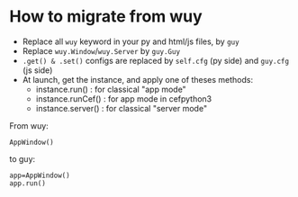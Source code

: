 # How to migrate from wuy

- Replace all `wuy` keyword in your py and html/js files, by `guy`
- Replace `wuy.Window`/`wuy.Server` by `guy.Guy`
- `.get() & .set()` configs are replaced by `self.cfg` (py side) and `guy.cfg` (js side)
- At launch, get the instance, and apply one of theses methods:
    - instance.run() : for classical "app mode"
    - instance.runCef() : for app mode in cefpython3
    - instance.server() : for classical "server mode"

From wuy:

```
AppWindow()
```

to guy:

```
app=AppWindow() 
app.run()
```

